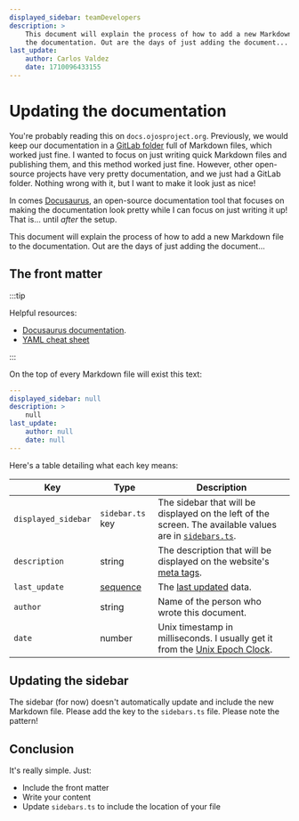 ```yaml
---
displayed_sidebar: teamDevelopers
description: >
    This document will explain the process of how to add a new Markdown file to
    the documentation. Out are the days of just adding the document...
last_update:
    author: Carlos Valdez
    date: 1710096433155
---
```

# Updating the documentation

You're probably reading this on `docs.ojosproject.org`. Previously, we would
keep our documentation in a
[GitLab folder](https://gitlab.com/ojosproject/docs/-/tree/33878f675970afe8e6b7dd4f60e08fcd8564c4a9)
full of Markdown files, which worked just fine. I wanted to focus on just
writing quick Markdown files and publishing them, and this method worked just
fine. However, other open-source projects have very pretty documentation, and
we just had a GitLab folder. Nothing wrong with it, but I want to make it look
just as nice!

In comes [Docusaurus](https://docusaurus.io/), an open-source documentation
tool that focuses on making the documentation look pretty while I can focus on
just writing it up! That is... until *after* the setup.

This document will explain the process of how to add a new Markdown file to
the documentation. Out are the days of just adding the document...

## The front matter

:::tip

Helpful resources:

- [Docusaurus documentation](https://docusaurus.io/docs/markdown-features#front-matter).
- [YAML cheat sheet](https://quickref.me/yaml)

:::

On the top of every Markdown file will exist this text:

```yaml
---
displayed_sidebar: null
description: >
    null
last_update:
    author: null
    date: null
---
```

Here's a table detailing what each key means:

| Key                 | Type                                          | Description                                                                                                                                                             |
| ------------------- | --------------------------------------------- | ----------------------------------------------------------------------------------------------------------------------------------------------------------------------- |
| `displayed_sidebar` | `sidebar.ts` key                              | The sidebar that will be displayed on the left of the screen. The available values are in [`sidebars.ts`](https://gitlab.com/ojosproject/docs/-/blob/main/sidebars.ts). |
| `description`       | string                                        | The description that will be displayed on the website's [meta tags](https://www.w3schools.com/tags/tag_meta.asp).                                                       |
| `last_update`       | [sequence](https://quickref.me/yaml#sequence) | The [last updated](https://docusaurus.io/docs/api/plugins/@docusaurus/plugin-content-docs#last_update) data.                                                            |
| `author`            | string                                        | Name of the person who wrote this document.                                                                                                                             |
| `date`              | number                                        | Unix timestamp in milliseconds. I usually get it from the [Unix Epoch Clock](https://www.epochconverter.com/clock).                                                     |

## Updating the sidebar

The sidebar (for now) doesn't automatically update and include the new Markdown
file. Please add the key to the `sidebars.ts` file. Please note the pattern!

## Conclusion

It's really simple. Just:

- Include the front matter
- Write your content
- Update `sidebars.ts` to include the location of your file
